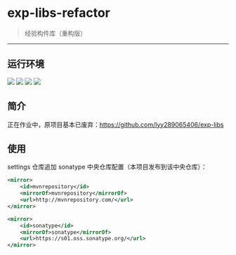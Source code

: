 # exp-libs-refactor

> 经验构件库（重构版）

------

## 运行环境

[![](https://img.shields.io/badge/JDK-1.8%2B-brightgreen.svg)](https://www.oracle.com/java/technologies/javase/javase8-archive-downloads.html) [![](https://img.shields.io/badge/Maven-3.2.5%2B-brightgreen.svg)](https://maven.apache.org/) [![](https://img.shields.io/badge/IDE-Idea-brightgreen.svg)](https://www.jetbrains.com/zh-cn/idea/) ![](https://img.shields.io/badge/Platform-windows|*nix-brightgreen.svg) 


## 简介

正在作业中，原项目基本已废弃：https://github.com/lyy289065406/exp-libs


## 使用

settings 仓库追加 sonatype 中央仓库配置（本项目发布到该中央仓库）：

```xml
<mirror>
    <id>mvnrepository</id>
    <mirrorOf>mvnrepository</mirrorOf>
    <url>http://mvnrepository.com/</url>
</mirror>

<mirror>
    <id>sonatype</id>
    <mirrorOf>sonatype</mirrorOf>
    <url>https://s01.oss.sonatype.org/</url>
</mirror>
```
